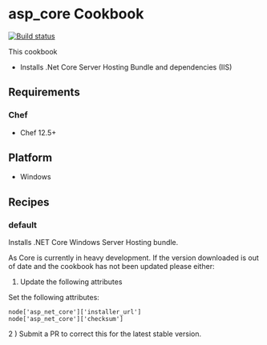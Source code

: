 # asp_core Cookbook
[![Build status](https://ci.appveyor.com/api/projects/status/3ms55pmyw5l1k49b/branch/master?svg=true)](https://ci.appveyor.com/project/damacus/asp-core/branch/master)

This cookbook
- Installs .Net Core Server Hosting Bundle and dependencies (IIS)

## Requirements
### Chef
- Chef 12.5+

## Platform
- Windows

## Recipes
### default  
Installs .NET Core Windows Server Hosting bundle.

As Core is currently in heavy development. If the version downloaded is out of date and the cookbook has not been updated please either:

1) Update the following attributes

Set the following attributes:
```
node['asp_net_core']['installer_url']
node['asp_net_core']['checksum']
```

2 ) Submit a PR to correct this for the latest stable version.
